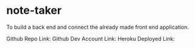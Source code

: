# note-taker
To build a back end and connect the already made front end application.

Github Repo Link: 
Github Dev Account Link:
Heroku Deployed Link:
